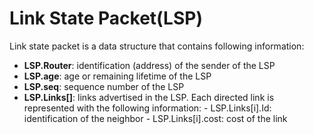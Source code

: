 # Link State Packet(LSP)

Link state packet is a data structure that contains following information:

- **LSP.Router**: identification (address) of the sender of the LSP
- **LSP.age**: age or remaining lifetime of the LSP
- **LSP.seq**: sequence number of the LSP
- **LSP.Links[]**: links advertised in the LSP. Each directed link is represented with the following information: - LSP.Links[i].Id: identification of the neighbor - LSP.Links[i].cost: cost of the link


